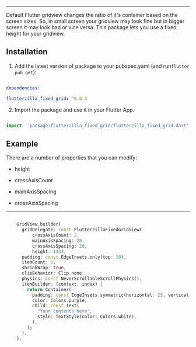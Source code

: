   [<img  src="https://i.postimg.cc/qMnWscmy/New-Project-4.jpg"  alt="">](https://www.buymeacoffee.com/flutterzilla)

<hr>
Default Flutter gridview changes the ratio of it's container based on the screen sizes. So, in small screen your gridview may look fine but in bigger screen it may look bad or vice versa. This package lets you use a fixed height for your gridview.
 

## Installation

  

1. Add the latest version of package to your pubspec.yaml (and run`flutter pub get`):

```yaml

dependencies:

flutterzilla_fixed_grid: ^0.0.3

```

2. Import the package and use it in your Flutter App.

```dart

import  'package:flutterzilla_fixed_grid/flutterzilla_fixed_grid.dart';

```

  

## Example

There are a number of properties that you can modify:

  

- height

- crossAxisCount

- mainAxisSpacing

- crossAxisSpacing

  

<hr>

  

```dart

    GridView.builder(
      gridDelegate: const FlutterzillaFixedGridView(
          crossAxisCount: 2,
          mainAxisSpacing: 20,
          crossAxisSpacing: 20,
          height: 143),
      padding: const EdgeInsets.only(top: 30),
      itemCount: 6,
      shrinkWrap: true,
      clipBehavior: Clip.none,
      physics: const NeverScrollableScrollPhysics(),
      itemBuilder: (context, index) {
        return Container(
          padding: const EdgeInsets.symmetric(horizontal: 25, vertical: 25),
          color: Colors.purple,
          child: const Text(
            "Your contents here",
            style: TextStyle(color: Colors.white),
          ),
        );
      },
    ),

```


[<img  src="https://i.postimg.cc/h4QffcQv/1645091374288-1.jpg"  alt="">](https://www.buymeacoffee.com/flutterzilla)